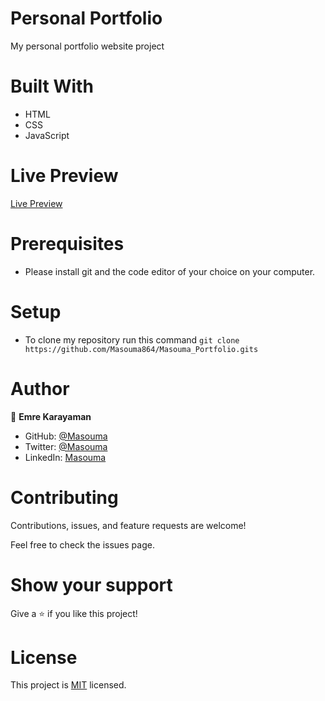 # Personal Portfolio
 My personal portfolio website project

# Built With
  - HTML
  - CSS
  - JavaScript

# Live Preview

[Live Preview](https://stalwart-monstera-f633cd.netlify.app/)

# Prerequisites
   - Please install git and the code editor of your choice on your computer.
   
# Setup
   - To clone my repository run this command `git clone https://github.com/Masouma864/Masouma_Portfolio.gits`  


# Author

👤 **Emre Karayaman**

- GitHub: [@Masouma](https://github.com/Masouma864/)
- Twitter: [@Masouma](https://twitter.com/MasoumaModarres?)
- LinkedIn: [Masouma](https://www.linkedin.com/in/masouma-modarresi/)

# Contributing

Contributions, issues, and feature requests are welcome!

Feel free to check the issues page.

# Show your support

Give a ⭐️ if you like this project!

# License

This project is [MIT](./LICENSE.md) licensed.
